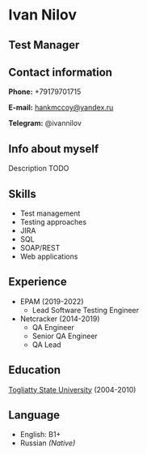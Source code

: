 # Ivan Nilov

## Test Manager

## Contact information
**Phone:** +79179701715

**E-mail:** hankmccoy@yandex.ru

**Telegram:** @ivannilov

## Info about myself
Description TODO

## Skills
* Test management
* Testing approaches
* JIRA
* SQL
* SOAP/REST
* Web applications

## Experience
+ EPAM (2019-2022)
    - Lead Software Testing Engineer 
+ Netcracker (2014-2019)
    - QA Engineer
    - Senior QA Engineer
    - QA Lead

## Education
[Togliatty State University](https://www.tltsu.ru/) (2004-2010)


## Language
- English: B1+
- Russian *(Native)*